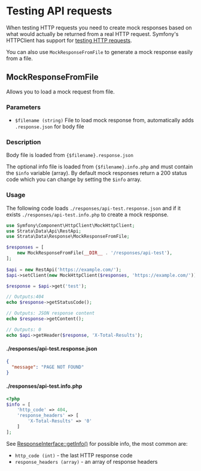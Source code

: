 # Testing API requests

When testing HTTP requests you need to create mock responses based on what would actually be returned from a real HTTP 
request. Symfony's HTTPClient has support for [testing HTTP requests](https://symfony.com/doc/current/components/http_client.html#testing-http-clients-and-responses).

You can also use `MockResponseFromFile` to generate a mock response easily from a file.

## MockResponseFromFile

Allows you to load a mock request from file.

### Parameters

* `$filename (string)` File to load mock response from, automatically adds `.response.json` for body file 

### Description 

Body file is loaded from `{$filename}.response.json`

The optional info file is loaded from `{$filename}.info.php` and must contain the `$info` variable (array). By default 
mock responses return a 200 status code which you can change by setting the `$info` array.

### Usage

The following code loads `./responses/api-test.response.json` and if it exists `./responses/api-test.info.php` to create 
a mock response.

```php
use Symfony\Component\HttpClient\MockHttpClient;
use Strata\Data\Api\RestApi;
use Strata\Data\Response\MockResponseFromFile;

$responses = [
    new MockResponseFromFile(__DIR__ . '/responses/api-test'),
];
 
$api = new RestApi('https://example.com/');
$api->setClient(new MockHttpClient($responses, 'https://example.com/'));

$response = $api->get('test');

// Outputs:404
echo $response->getStatusCode();

// Outputs: JSON response content
echo $response->getContent();

// Outputs: 0
echo $api->getHeader($response, 'X-Total-Results');
```

#### ./responses/api-test.response.json

```json
{
  "message": "PAGE NOT FOUND"
}
```

#### ./responses/api-test.info.php

```php
<?php
$info = [
    'http_code' => 404,
    'response_headers' => [
        'X-Total-Results' => '0'
    ]
];
```

See [ResponseInterface::getInfo()](https://github.com/symfony/symfony/blob/master/src/Symfony/Contracts/HttpClient/ResponseInterface.php) 
for possible info, the most common are:

* `http_code (int)` - the last HTTP response code
* `response_headers (array)` - an array of response headers
